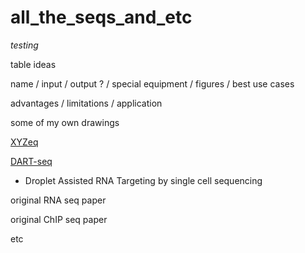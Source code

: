 # all_the_seqs_and_etc

*testing*

table ideas

name / input / output ? / special equipment / figures / best use cases 

advantages / limitations / application

some of my own drawings


[XYZeq](https://advances.sciencemag.org/content/7/17/eabg4755?intcmp=trendmd-adv)

[DART-seq](https://www.researchsquare.com/article/nprot-7063/v1)
* Droplet Assisted RNA Targeting by single cell sequencing

original RNA seq paper

original ChIP seq paper

etc
